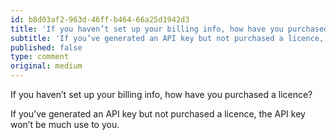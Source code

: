 ```yaml
---
id: b8d03af2-963d-46ff-b464-66a25d1942d3
title: 'If you haven’t set up your billing info, how have you purchased a licence?'
subtitle: 'If you’ve generated an API key but not purchased a licence, the API key won’t be much use to you.'
published: false
type: comment
original: medium
---
```




If you haven’t set up your billing info, how have you purchased a licence?

If you’ve generated an API key but not purchased a licence, the API key won’t be much use to you.

